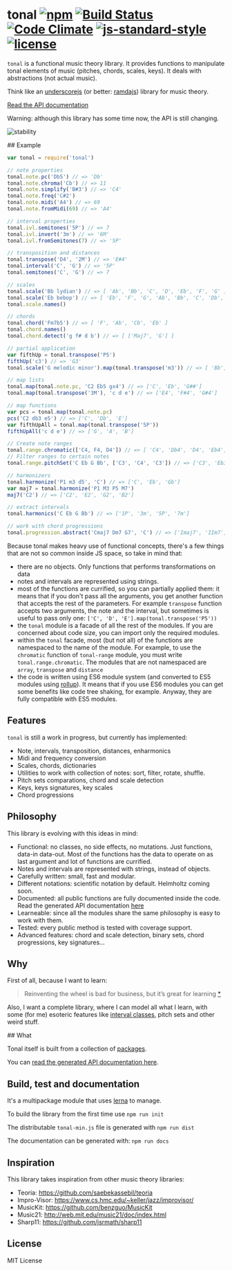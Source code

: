# tonal [![npm](https://img.shields.io/npm/v/tonal.svg?style=flat-square)](https://www.npmjs.com/package/tonal) [![Build Status](https://travis-ci.org/danigb/tonal.svg?branch=master&style=flat-square)](https://travis-ci.org/danigb/tonal) [![Code Climate](https://codeclimate.com/github/danigb/tonal/badges/gpa.svg?style=flat-square)](https://codeclimate.com/github/danigb/tonal) [![js-standard-style](https://img.shields.io/badge/code%20style-standard-brightgreen.svg?style=flat-square)](https://github.com/feross/standard) [![license](https://img.shields.io/npm/l/tonal.svg?style=flat-square)](https://www.npmjs.com/package/tonal)




`tonal` is a functional music theory library. It provides functions to manipulate tonal elements of music (pitches, chords, scales, keys). It deals with abstractions (not actual music).

Think like an [underscorejs](http://underscorejs.org/) (or better: [ramdajs](http://ramdajs.com/)) library for music theory.

[Read the API documentation](http://danigb.github.io/tonal/api/)

Warning: although this library has some time now, the API is still changing.

![stability](https://img.shields.io/badge/stability-experimental-red.svg?style=flat-square)

## Example

```js
var tonal = require('tonal')

// note properties
tonal.note.pc('Db5') // => 'Db'
tonal.note.chroma('Cb') // => 11
tonal.note.simplify('B#3') // => 'C4'
tonal.note.freq('C#2')
tonal.note.midi('A4') // => 69
tonal.note.fromMidi(69) // => 'A4'

// interval properties
tonal.ivl.semitones('5P') // => 7
tonal.ivl.invert('3m') // => '6M'
tonal.ivl.fromSemitones(7) // => '5P'

// transposition and distances
tonal.transpose('D4', '2M') // => 'E#4'
tonal.interval('C', 'G') // => '5P'
tonal.semitones('C', 'G') // => 7

// scales
tonal.scale('Bb lydian') // => [ 'Ab', 'Bb', 'C', 'D', 'Eb', 'F', 'G' ]
tonal.scale('Eb bebop') // => [ 'Eb', 'F', 'G', 'Ab', 'Bb', 'C', 'Db', 'D' ]
tonal.scale.names()

// chords
tonal.chord('Fm7b5') // => [ 'F', 'Ab', 'Cb', 'Eb' ]
tonal.chord.names()
tonal.chord.detect('g f# d b') // => [ ['Maj7', 'G'] ]

// partial application
var fifthUp = tonal.transpose('P5')
fifthUp('c3') // => 'G3'
tonal.scale('G melodic minor').map(tonal.transpose('m3')) // => [ 'Bb', 'C', 'Db', 'Eb', 'F', 'G', 'A' ]

// map lists
tonal.map(tonal.note.pc, 'C2 Eb5 gx4') // => ['C', 'Eb', 'G##']
tonal.map(tonal.transpose('3M'), 'c d e') // => ['E4', 'F#4', 'G#4']

// map functions
var pcs = tonal.map(tonal.note.pc)
pcs('C2 db3 e5') // => ['C', 'Db', 'E']
var fifthUpAll = tonal.map(tonal.transpose('5P'))
fifthUpAll('c d e') // => ['G', 'A', 'B']

// Create note ranges
tonal.range.chromatic(['C4, F4, D4']) // => [ 'C4', 'Db4', 'D4', 'Eb4', 'E4', 'F4', 'E4', 'Eb4', 'D4' ]
// Filter ranges to certain notes
tonal.range.pitchSet('C Eb G Bb', ['C3', 'C4', 'C3']) // => ['C3', 'Eb3', 'G3', 'Bb3', 'C4', 'Bb3', 'G3', 'Eb3', 'C3']

// harmonizers
tonal.harmonize('P1 m3 d5', 'C') // => ['C', 'Eb', 'Gb']
var maj7 = tonal.harmonize('P1 M3 P5 M7')
maj7('C2') // => ['C2', 'E2', 'G2', 'B2']

// extract intervals
tonal.harmonics('C Eb G Bb') // => ['1P', '3m', '5P', '7m']

// work with chord progressions
tonal.progression.abstract('Cmaj7 Dm7 G7', 'C') // => ['Imaj7', 'IIm7', 'V7']
```

Because tonal makes heavy use of functional concepts, there's a few things that are not so common inside JS space, so take in mind that:

- there are no objects. Only functions that performs transformations on data
- notes and intervals are represented using strings.
- most of the functions are currified, so you can partially applied them: it means that if you don't pass all the arguments, you get another function that accepts the rest of the parameters. For example `transpose` function accepts two arguments, the note and the interval, but sometimes is useful to pass only one: `['C', 'D', 'E'].map(tonal.transpose('P5'))`
- the `tonal` module is a facade of all the rest of the modules. If you are concerned about code size, you can import only the required modules.
- within the `tonal` facade, most (but not all) of the functions are namespaced to the name of the module. For example, to use the `chromatic` function of `tonal-range` module, you must write `tonal.range.chromatic`. The modules that are not namespaced are `array`, `transpose` and `distance`
- the code is written using ES6 module system (and converted to ES5 modules using [rollup](http://rollupjs.org)). It means that if you use ES6 modules you can get some benefits like code tree shaking, for example. Anyway, they are fully compatible with ES5 modules.

## Features

`tonal` is still a work in progress, but currently has implemented:

- Note, intervals, transposition, distances, enharmonics
- Midi and frequency conversion
- Scales, chords, dictionaries
- Utilities to work with collection of notes: sort, filter, rotate, shuffle.
- Pitch sets comparations, chord and scale detection
- Keys, keys signatures, key scales
- Chord progressions

## Philosophy

This library is evolving with this ideas in mind:

- Functional: no classes, no side effects, no mutations. Just functions, data-in data-out. Most of the functions has the data to operate on as last argument and lot of functions are currified.
- Notes and intervals are represented with strings, instead of objects.
- Carefully written: small, fast and modular.
- Different notations: scientific notation by default. Helmholtz coming soon.
- Documented: all public functions are fully documented inside the code. Read the generated API documentation [here](http://danigb.github.io/tonal/api/)
- Learneable: since all the modules share the same philosophy is easy to work with them.
- Tested: every public method is tested with coverage support.
- Advanced features: chord and scale detection, binary sets, chord progressions, key signatures...

## Why

First of all, because I want to learn:

> Reinventing the wheel is bad for business, but it’s great for learning
[*](http://philipwalton.com/articles/how-to-become-a-great-front-end-engineer)

Also, I want a complete library, where I can model all what I learn, with some (for me) esoteric features like [interval classes](http://danigb.github.io/tonal/api/module-interval.html#.ic), pitch sets and other weird stuff.

## What

Tonal itself is built from a collection of [packages](https://github.com/danigb/tonal/tree/master/packages).

You can [read the generated API documentation here](http://danigb.github.io/tonal/api/).

## Build, test and documentation

It's a multipackage module that uses [lerna](https://github.com/lerna/lerna) to manage.

To build the library from the first time use `npm run init`

The distributable `tonal-min.js` file is generated with `npm run dist`

The documentation can be generated with: `npm run docs`

## Inspiration

This library takes inspiration from other music theory libraries:

- Teoria: https://github.com/saebekassebil/teoria
- Impro-Visor: https://www.cs.hmc.edu/~keller/jazz/improvisor/
- MusicKit: https://github.com/benzguo/MusicKit
- Music21: http://web.mit.edu/music21/doc/index.html
- Sharp11: https://github.com/jsrmath/sharp11

## License

MIT License

